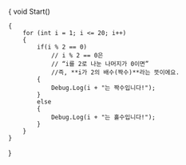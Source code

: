 {
    void Start()

    {
        for (int i = 1; i <= 20; i++)
        {
            if(i % 2 == 0) 
                // i % 2 == 0은
                // “i를 2로 나눈 나머지가 0이면”
                //즉, **i가 2의 배수(짝수)**라는 뜻이에요.
            {
                Debug.Log(i + "는 짝수입니다!");
            }
            else
            {
                Debug.Log(i + "는 홀수입니다!");
            }
        }
    }   
}

